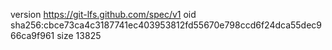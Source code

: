 version https://git-lfs.github.com/spec/v1
oid sha256:cbce73ca4c3187741ec403953812fd55670e798ccd6f24dca55dec966ca9f961
size 13825
